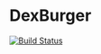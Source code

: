 # DexBurger

[![Build Status](https://travis-ci.org/gustavotemple/DexBurgerAPI.svg?branch=master)](https://travis-ci.org/gustavotemple/DexBurgerAPI)

